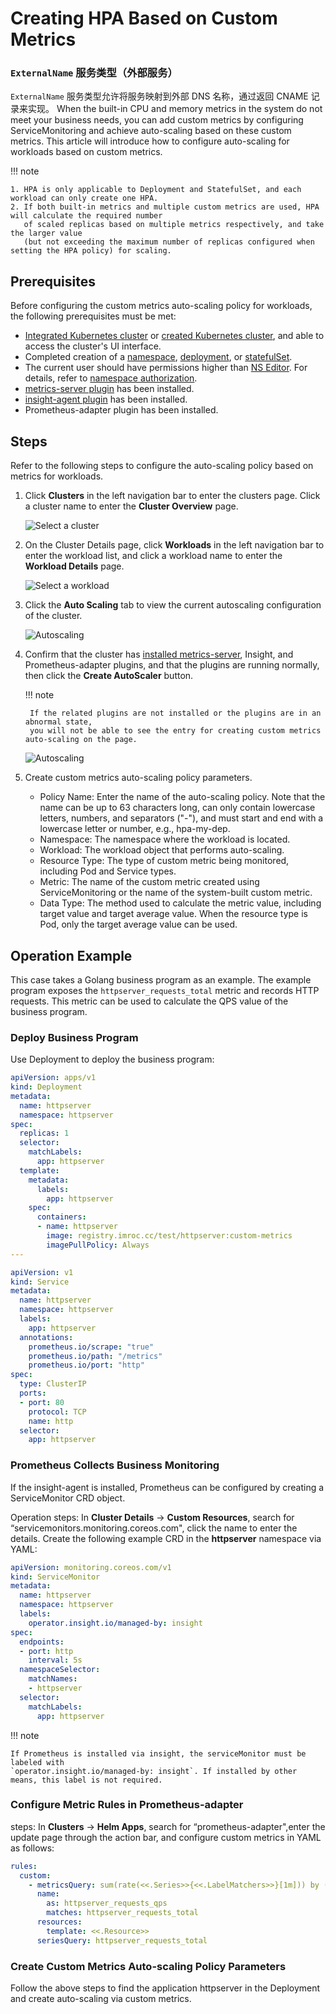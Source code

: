 # Creating HPA Based on Custom Metrics


### `ExternalName` 服务类型（外部服务）
`ExternalName` 服务类型允许将服务映射到外部 DNS 名称，通过返回 CNAME 记录来实现。
When the built-in CPU and memory metrics in the system do not meet your business needs,
you can add custom metrics by configuring ServiceMonitoring and achieve auto-scaling based
on these custom metrics. This article will introduce how to configure auto-scaling for
workloads based on custom metrics.

!!! note

    1. HPA is only applicable to Deployment and StatefulSet, and each workload can only create one HPA.
    2. If both built-in metrics and multiple custom metrics are used, HPA will calculate the required number
       of scaled replicas based on multiple metrics respectively, and take the larger value
       (but not exceeding the maximum number of replicas configured when setting the HPA policy) for scaling.

## Prerequisites

Before configuring the custom metrics auto-scaling policy for workloads, the following prerequisites must be met:

- [Integrated Kubernetes cluster](../clusters/integrate-cluster.md) or
  [created Kubernetes cluster](../clusters/create-cluster.md), and able to access the cluster's UI interface.
- Completed creation of a [namespace](../namespaces/createns.md), [deployment](../workloads/create-deployment.md),
  or [statefulSet](../workloads/create-statefulset.md).
- The current user should have permissions higher than [NS Editor](../permissions/permission-brief.md#ns-editor).
  For details, refer to [namespace authorization](../namespaces/createns.md).
- [metrics-server plugin](install-metrics-server.md) has been installed.
- [insight-agent plugin](../../../insight/quickstart/install/install-agent.md) has been installed.
- Prometheus-adapter plugin has been installed.

## Steps

Refer to the following steps to configure the auto-scaling policy based on metrics for workloads.

1. Click __Clusters__ in the left navigation bar to enter the clusters page.
   Click a cluster name to enter the __Cluster Overview__ page.

    ![Select a cluster](../images/autoscaling01.png)

2. On the Cluster Details page, click __Workloads__ in the left navigation bar to enter the workload list,
   and click a workload name to enter the __Workload Details__ page.

    ![Select a workload](../images/autoscaling02.png)

3. Click the __Auto Scaling__ tab to view the current autoscaling configuration of the cluster.

    ![Autoscaling](../images/autoscaling03.png)

4. Confirm that the cluster has [installed metrics-server](install-metrics-server.md), Insight,
   and Prometheus-adapter plugins, and that the plugins are running normally, then click the __Create AutoScaler__ button.

    !!! note

        If the related plugins are not installed or the plugins are in an abnormal state,
        you will not be able to see the entry for creating custom metrics auto-scaling on the page.

    ![Autoscaling](../images/autoscaling04.png)

5. Create custom metrics auto-scaling policy parameters.

    <!-- add images later -->

    - Policy Name: Enter the name of the auto-scaling policy. Note that the name can be up to 63 characters long,
      can only contain lowercase letters, numbers, and separators ("-"), and must start and end with a lowercase letter
      or number, e.g., hpa-my-dep.
    - Namespace: The namespace where the workload is located.
    - Workload: The workload object that performs auto-scaling.
    - Resource Type: The type of custom metric being monitored, including Pod and Service types.
    - Metric: The name of the custom metric created using ServiceMonitoring or the name of the system-built custom metric.
    - Data Type: The method used to calculate the metric value, including target value and target average value.
      When the resource type is Pod, only the target average value can be used.

## Operation Example

This case takes a Golang business program as an example. The example program exposes the
`httpserver_requests_total` metric and records HTTP requests. This metric can be used to
calculate the QPS value of the business program.

### Deploy Business Program

Use Deployment to deploy the business program:

```yaml
apiVersion: apps/v1
kind: Deployment
metadata:
  name: httpserver
  namespace: httpserver
spec:
  replicas: 1
  selector:
    matchLabels:
      app: httpserver
  template:
    metadata:
      labels:
        app: httpserver
    spec:
      containers:
      - name: httpserver
        image: registry.imroc.cc/test/httpserver:custom-metrics
        imagePullPolicy: Always
---

apiVersion: v1
kind: Service
metadata:
  name: httpserver
  namespace: httpserver
  labels:
    app: httpserver
  annotations:
    prometheus.io/scrape: "true"
    prometheus.io/path: "/metrics"
    prometheus.io/port: "http"
spec:
  type: ClusterIP
  ports:
  - port: 80
    protocol: TCP
    name: http
  selector:
    app: httpserver
```

### Prometheus Collects Business Monitoring

If the insight-agent is installed, Prometheus can be configured by creating a ServiceMonitor CRD object.

Operation steps: In **Cluster Details** -> **Custom Resources**, search for “servicemonitors.monitoring.coreos.com",
click the name to enter the details. Create the following example CRD in the **httpserver** namespace via YAML:

```yaml
apiVersion: monitoring.coreos.com/v1
kind: ServiceMonitor
metadata:
  name: httpserver
  namespace: httpserver
  labels:
    operator.insight.io/managed-by: insight
spec:
  endpoints:
  - port: http
    interval: 5s
  namespaceSelector:
    matchNames:
    - httpserver
  selector:
    matchLabels:
      app: httpserver
```

<!-- add images later -->

!!! note

    If Prometheus is installed via insight, the serviceMonitor must be labeled with
    `operator.insight.io/managed-by: insight`. If installed by other means, this label is not required.

### Configure Metric Rules in Prometheus-adapter

steps: In **Clusters** -> **Helm Apps**, search for “prometheus-adapter",enter the update page through the action bar, 
and configure custom metrics in YAML as follows:

```yaml
rules:
  custom:
    - metricsQuery: sum(rate(<<.Series>>{<<.LabelMatchers>>}[1m])) by (<<.GroupBy>>)
      name:
        as: httpserver_requests_qps
        matches: httpserver_requests_total
      resources:
        template: <<.Resource>>
      seriesQuery: httpserver_requests_total
```

<!-- add images later -->

### Create Custom Metrics Auto-scaling Policy Parameters

Follow the above steps to find the application httpserver in the Deployment
and create auto-scaling via custom metrics.

<!-- add images later -->

